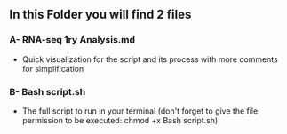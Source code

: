 ## In this Folder you will find 2 files 
### A- RNA-seq 1ry Analysis.md
   - Quick visualization for the script and its process with more comments for simplification
### B- Bash script.sh
   - The full script to run in your terminal (don't forget to give the file permission to be executed: chmod +x Bash script.sh)
